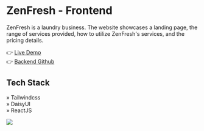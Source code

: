 # ZenFresh - Frontend

ZenFresh is a laundry business. The website showcases a landing page, the range of services provided, how to utilize ZenFresh's services, and the pricing details.

👉 [Live Demo](https://zenfresh.netlify.app/)
<br/>
👉 [Backend Github](https://github.com/jihadable/zenfresh-be/)

## Tech Stack
» Tailwindcss
<br/>
» DaisyUI
<br/>
» ReactJS 

<img src="https://umarjihad.netlify.app/pic/zenfresh.png" />
